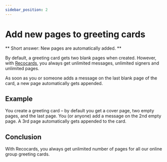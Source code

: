 ```yaml
---
sidebar_position: 2
---
```


# Add new pages to greeting cards

** Short answer: New pages are automatically added. **

By default, a greeting card gets two blank pages when created. However, with [Recocards](https://recocards.com), you always get unlimited messages, unlimited signers and unlimited pages.

As soon as you or someone adds a message on the last blank page of the card, a new page automatically gets appended.

## Example
You create a greeting card – by default you get a cover page, two empty pages, and the last page. You (or anyone) add a message on the 2nd empty page.
A 3rd page automatically gets appended to the card.

## Conclusion
With Recocards, you always get unlimited number of pages for all our online group greeting cards.
